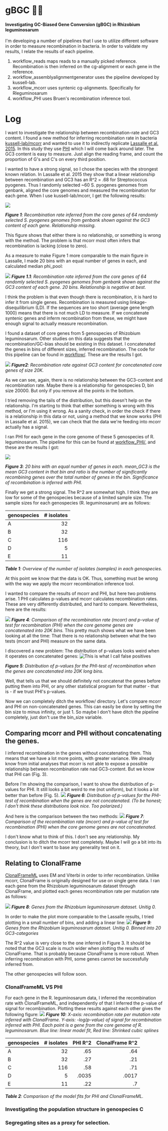 # gBGC 🦠💪
#### Investigating GC-Biased Gene Conversion (gBGC) in Rhizobium leguminosarum

I'm developing a number of pipelines that I use to utilize different software in order to measure recombination in bacteria. In order to validate my results, I relate the results of each pipeline.

1. workflow_reads maps reads to a manually picked reference. Recombination is then inferred on the cg-alignment or each gene in the reference.
1. workflow_assemblyalignmentgenerator uses the pipeline developed by kussell-lab.
1. workflow_mcorr uses syntenic cg-alignments. Specifically for Rleguminosarum
1. workflow_PHI uses Bruen's recombination inference tool.




# Log
I want to investigate the relationship between recombination-rate and GC3 content. I found a new method for inferring recombination rate in bacteria [kussell-lab/mcorr](https://github.com/kussell-lab/mcorr) and wanted to use it to indirectly replicate [Lassalle et al. 2015](https://journals.plos.org/plosgenetics/article?id=10.1371/journal.pgen.1004941). In this study they use [PHI](https://www.maths.otago.ac.nz/~dbryant/software.html) which I will come back around later. The GC3 content is easy to measure. Just align the reading frame, and count the proportion of G's and C's on every third position.

I wanted to have a strong signal, so I chose the species with the strongest known relation. In Lassalle et al. 2015 they show that a linear relationship between recombination and GC3 has an R^2 = .68 for Streptococcus pyogenes. Thus I randomly selected ~60 S. pyogenes genomes from genbank, aligned the core genomes and measured the recombination for each gene. When I use kussell-lab/mcorr, I get the following results:

![](https://raw.githubusercontent.com/cmkobel/gBGC/master/log/1.1_Spyo.png)

_**Figure 1**: Recombination rate inferred from the core genes of 64 randomly selected S. pyogenes genomes from genbank shown against the GC3 content of each gene. Relationship missing._

This figure shows that either there is no relationship, or something is wrong with the method. The problem is that mcorr most often infers that recombination is lacking (close to zero). 

As a measure to make Figure 1 more comparable to the main figure in Lassalle, I made 20 bins with an equal number of genes in each, and calculated median phi_pool:

![](https://raw.githubusercontent.com/cmkobel/gBGC/master/log/1.2_Spyo_20_bins.png)
_**Figure 1.1**: Recombination rate inferred from the core genes of 64 randomly selected S. pyogenes genomes from genbank shown against the GC3 content of each gene. 20 bins. Relationship is negative at best._


I think the problem is that even though there is recombination, it is hard to infer it from single genes. Recombination is measured using linkage-disequilibrium (LD). If the sequences are too short (average gene length 1000) means that there is not much LD to measure. If we concatenate syntenic genes and inferm recombination from these, we might have enough signal to actually measure recombination.

I found a dataset of core genes from 5 genospecies of Rhizobium leguminosarum. Other studies on this data suggests that the recombination/GC-bias should be existing in this dataset. I concatenated the genes in bins of different sizes, inferred recombination. The code for this pipeline can be found in [workflow/](https://github.com/cmkobel/gBGC/tree/master/workflow). These are the results I got.

![](https://raw.githubusercontent.com/cmkobel/gBGC/master/log/2_Rleg_phi_pool_all.png)
_**Figure2**: Recombination rate against GC3 content for concatenated core genes of size 20K._

As we can see, again, there is no relationship between the GC3-content and recombination rate. Maybe there is a relationship for genospecies D, bin size 20000. But only if you remove all the points in the bottom.

I tried removing the tails of the distribution, but this doesn't help on the relationship. I'm starting to think that either something is wrong with this method, or I'm using it wrong. As a sanity check, in order the check if there is a relationship in this data or not, using a method that we know works (PHI in Lassalle et al. 2015), we can check that the data we're feeding into mcorr actually has a signal.

I ran PHI for each gene in the core genome of these 5 genospecies of R. leguminosarum. The pipeline for this can be found at [workflow_PHI/](https://github.com/cmkobel/gBGC/tree/master/workflow_PHI), and these are the results I got:

![](https://github.com/cmkobel/gBGC/blob/master/log/3_PHI_ratio.png)

_**Figure 3**: 20 bins with an equal number of genes in each. mean_GC3 is the mean GC3 content in that bin and ratio is the number of significantly recombining genes over the total number of genes in the bin. Significance of recombination is inferred with PHI._

Finally we get a strong signal. The R^2 are somewhat high. I think they are low for some of the genospecies because of a limited sample size. The sample sizes for each genospecies (R. leguminosarum) are as follows:

| genospecies | # isolates |
| ----------- | ----------:|
| A           |  32        | 
| B           |  32        | 
| C           |  116       |  
| D           |  5         |
| E           |  11        |
_**Table 1**: Overview of the number of isolates (samples) in each genospecies._


At this point we know that the data is OK. Thus, something must be wrong with the way we apply the mcorr recombination inference tool.

I wanted to compare the results of mcorr and PHI, but here two problems arise. 1 PHI calculates p-values and mcorr calculates recombination rates. These are very differently distributed, and hard to compare. Nevertheless, here are the results:

![](https://raw.githubusercontent.com/cmkobel/gBGC/master/log/4_main_compare_logphipool_phinormal_free.png)
_**Figure 4**: Comparison of the recombination rate (mcorr) and p-value of test for recombination (PHI) when the core genome genes are concatenated into 20K bins._
This pretty much shows what we have been looking at all the time: That there is no relationship between what the two tests (mcorr and PHI) measure on the same data.

I discovered a new problem: The distribution of p-values looks weird when it operates on concatenated genes:
![](https://raw.githubusercontent.com/cmkobel/gBGC/master/log/5_dont_concat_genes.png "This is what I call false positives")

_**Figure 5**: Distribution of p-values for the PHI-test of recombination when the genes are concatenated into 20K long bins._

Well, that tells us that we should definitely not concatenat the genes before putting them into PHI, or any other statistical program for that matter - that is - if we trust PHI's p-values.

Now we can completely ditch the workflow/ directory. Let's compare mcorr and PHI on non-concatenated genes. This can easily be done by setting the bin size to minus infinity, or just 1. So maybe I don't have ditch the pipeline completely, just don't use the bin_size variable.

## Comparing mcorr and PHI without concatenating the genes.
I inferred recombination in the genes without concatenating them. This means that we have a lot more points, with greater variance. We already know from initial analyses that mcorr is not able to expose a possible relationship between recombination rate nad GC3-content. But we know that PHI can (Fig. 3).

Before I'm showing the comparison, I want to show the distribution of p-values for PHI. It still looks a bit weird to me (not uniform), but it looks a lot better than before (Fig. 5).
![](https://raw.githubusercontent.com/cmkobel/gBGC/master/log/6_pvals_forbinsize1.png)
_**Figure 6**: Distribution of p-values for the PHI-test of recombination when the genes are not concatenated. (To be honest; I don't think these distributions look nice. Too polarized.)_

And here is the comparison between the two methods:
![](https://raw.githubusercontent.com/cmkobel/gBGC/master/log/7_main_compare_logphipool_phinormal_free.png)
_**Figure 7**: Comparison of the recombination rate (mcorr) and p-value of test for recombination (PHI) when the core genome genes are not concatenated._

I don't know what to think of this. I don't see any relationship. 
My conclusion is to ditch the mcorr test completely. Maybe I will go a bit into its theory, but I don't want to base any generality test on it.


## Relating to ClonalFrame

[ClonalFrameML](https://github.com/xavierdidelot/ClonalFrameML) uses EM and Viterbi in order to infer recombination. Unlike mcorr, ClonalFrame is originally designed for use on single gene data. I ran each gene from the Rhizobium leguminosarum dataset through ClonalFrame, and plotted each genes recombination rate per mutation rate as follows:

![](https://raw.githubusercontent.com/cmkobel/gBGC/master/log/8_cf_raw.png)
_**Figure 8**: Genes from the Rhizobium leguminosarum dataset. Unitig 0._


In order to make the plot more comparable to the Lassalle results, I tried plotting in a small number of bins, and adding a linear line:
![](https://raw.githubusercontent.com/cmkobel/gBGC/master/log/8_cd_20_bins_lm.png)
_**Figure 9**: Genes from the Rhizobium leguminosarum dataset. Unitig 0. Binned into 20 GC3-categories_

The R^2 value is very close to the one inferred in Figure 3. It should be noted that the GC3 scale is much wider when plotting the results of ClonalFrame. That is probably because ClonalFrame is more robust. When inferring recombination with PHI, some genes cannot be successfully inferred from.


The other genospecies will follow soon.

### ClonalFrameML VS PHI

For each gene in the R. leguminosarum data, I inferred the recombination rate with ClonalFrameML, and independently of that I inferred the p-value of signal for recombination. Plotting these results against each other gives the following figure:
![](https://raw.githubusercontent.com/cmkobel/gBGC/master/log/9_PHIvsCF_.png)
_**Figure 10**: X-axis: recombination rate per mutation rate inferred with ClonalFrame. Y-axis: -log(p-value) of signal for recombination inferred with PHI. Each point is a gene from the core genome of R. leguminosarum. Blue line: linear model fit, Red line: Shrinked cubic splines_

| genospecies | # isolates | PHI R^2 | ClonalFrame R^2 |
| ----------- | ----------:| -------:| ---------------:|
| A           |  32        | .65     | .64             |
| B           |  32        | .27     | .21             |
| C           |  116       | .58     | .71             |
| D           |  5         | .0035   | .0017           |
| E           |  11        | .22     | .7              |

_**Table 2**: Comparison of the model fits for PHI and ClonalFrameML._



### Investigating the population structure in genospecies C


### Segregating sites as a proxy for selection.




